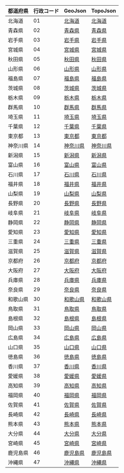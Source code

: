| 都道府県 | 行政コード | GeoJson | TopoJson |
|-----------|---------|------|------|
| 北海道 | 01 | [北海道](/geojson/cities/01) | [北海道](/topojson/cities/01) |
| 青森県 | 02 | [青森県](/geojson/cities/02) | [青森県](/topojson/cities/02) |
| 岩手県 | 03 | [岩手県](/geojson/cities/03) | [岩手県](/topojson/cities/03) |
| 宮城県 | 04 | [宮城県](/geojson/cities/04) | [宮城県](/topojson/cities/04) |
| 秋田県 | 05 | [秋田県](/geojson/cities/05) | [秋田県](/topojson/cities/05) |
| 山形県 | 06 | [山形県](/geojson/cities/06) | [山形県](/topojson/cities/06) |
| 福島県 | 07 | [福島県](/geojson/cities/07) | [福島県](/topojson/cities/07) |
| 茨城県 | 08 | [茨城県](/geojson/cities/08) | [茨城県](/topojson/cities/08) |
| 栃木県 | 09 | [栃木県](/geojson/cities/09) | [栃木県](/topojson/cities/09) |
| 群馬県 | 10 | [群馬県](/geojson/cities/10) | [群馬県](/topojson/cities/10) |
| 埼玉県 | 11 | [埼玉県](/geojson/cities/11) | [埼玉県](/topojson/cities/11) |
| 千葉県 | 12 | [千葉県](/geojson/cities/12) | [千葉県](/topojson/cities/12) |
| 東京都 | 13 | [東京都](/geojson/cities/13) | [東京都](/topojson/cities/13) |
| 神奈川県 | 14 | [神奈川県](/geojson/cities/14) | [神奈川県](/topojson/cities/14) |
| 新潟県 | 15 | [新潟県](/geojson/cities/15) | [新潟県](/topojson/cities/15) |
| 富山県 | 16 | [富山県](/geojson/cities/16) | [富山県](/topojson/cities/16) |
| 石川県 | 17 | [石川県](/geojson/cities/17) | [石川県](/topojson/cities/17) |
| 福井県 | 18 | [福井県](/geojson/cities/18) | [福井県](/topojson/cities/18) |
| 山梨県 | 19 | [山梨県](/geojson/cities/19) | [山梨県](/topojson/cities/19) |
| 長野県 | 20 | [長野県](/geojson/cities/20) | [長野県](/topojson/cities/20) |
| 岐阜県 | 21 | [岐阜県](/geojson/cities/21) | [岐阜県](/topojson/cities/21) |
| 静岡県 | 22 | [静岡県](/geojson/cities/22) | [静岡県](/topojson/cities/22) |
| 愛知県 | 23 | [愛知県](/geojson/cities/23) | [愛知県](/topojson/cities/23) |
| 三重県 | 24 | [三重県](/geojson/cities/24) | [三重県](/topojson/cities/24) |
| 滋賀県 | 25 | [滋賀県](/geojson/cities/25) | [滋賀県](/topojson/cities/25) |
| 京都府 | 26 | [京都府](/geojson/cities/26) | [京都府](/topojson/cities/26) |
| 大阪府 | 27 | [大阪府](/geojson/cities/27) | [大阪府](/topojson/cities/27) |
| 兵庫県 | 28 | [兵庫県](/geojson/cities/28) | [兵庫県](/topojson/cities/28) |
| 奈良県 | 29 | [奈良県](/geojson/cities/29) | [奈良県](/topojson/cities/29) |
| 和歌山県 | 30 | [和歌山県](/geojson/cities/30) | [和歌山県](/topojson/cities/30) |
| 鳥取県 | 31 | [鳥取県](/geojson/cities/31) | [鳥取県](/topojson/cities/31) |
| 島根県 | 32 | [島根県](/geojson/cities/32) | [島根県](/topojson/cities/32) |
| 岡山県 | 33 | [岡山県](/geojson/cities/33) | [岡山県](/topojson/cities/33) |
| 広島県 | 34 | [広島県](/geojson/cities/34) | [広島県](/topojson/cities/34) |
| 山口県 | 35 | [山口県](/geojson/cities/35) | [山口県](/topojson/cities/35) |
| 徳島県 | 36 | [徳島県](/geojson/cities/36) | [徳島県](/topojson/cities/36) |
| 香川県 | 37 | [香川県](/geojson/cities/37) | [香川県](/topojson/cities/37) |
| 愛媛県 | 38 | [愛媛県](/geojson/cities/38) | [愛媛県](/topojson/cities/38) |
| 高知県 | 39 | [高知県](/geojson/cities/39) | [高知県](/topojson/cities/39) |
| 福岡県 | 40 | [福岡県](/geojson/cities/40) | [福岡県](/topojson/cities/40) |
| 佐賀県 | 41 | [佐賀県](/geojson/cities/41) | [佐賀県](/topojson/cities/41) |
| 長崎県 | 42 | [長崎県](/geojson/cities/42) | [長崎県](/topojson/cities/42) |
| 熊本県 | 43 | [熊本県](/geojson/cities/43) | [熊本県](/topojson/cities/43) |
| 大分県 | 44 | [大分県](/geojson/cities/44) | [大分県](/topojson/cities/44) |
| 宮崎県 | 45 | [宮崎県](/geojson/cities/45) | [宮崎県](/topojson/cities/45) |
| 鹿児島県 | 46 | [鹿児島県](/geojson/cities/46) | [鹿児島県](/topojson/cities/46) |
| 沖縄県 | 47 | [沖縄県](/geojson/cities/47) | [沖縄県](/topojson/cities/47) |

